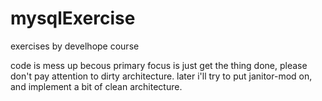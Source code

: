 # mysqlExercise
exercises by develhope course


code is mess up becous primary focus is just get the thing done, please don't pay attention to dirty architecture.
later i'll try to put janitor-mod on, and implement a bit of clean architecture. 
